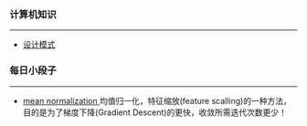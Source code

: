 ### 计算机知识

----
- [设计模式](notes/设计模式.md)



### 每日小段子
----
- [mean normalization ](#)均值归一化，特征缩放(feature scalling)的一种方法，目的是为了梯度下降(Gradient Descent)的更快，收敛所需迭代次数更少！